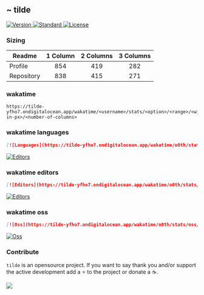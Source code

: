 ## ~ tilde

<p>
  <a href="https://github.com/o0th/tilde">
    <img src="https://img.shields.io/badge/Version-0.3.0-green.svg?style=for-the-badge" alt="Version">
  </a>
  <a href="https://github.com/standard/standard">
    <img src="https://img.shields.io/badge/Code_style-Standard-green.svg?style=for-the-badge" alt="Standard">
  </a>
  <a href="/LICENSE">
    <img src="https://img.shields.io/badge/License-MIT-blue.svg?style=for-the-badge" alt="License">
  </a>
</p>

### Sizing

| Readme     | 1 Column  | 2 Columns | 3 Columns |
| ---------- | :-------: | :-------: | :-------: |
| Profile    | 854       | 419       | 282       |
| Repository | 838       | 415       | 271       |


### wakatime

```
https://tilde-yfho7.ondigitalocean.app/wakatime/<username>/stats/<option>/<range>/<width-in-px>/<number-of-columns>
```

### wakatime languages

```markdown
[![Languages](https://tilde-yfho7.ondigitalocean.app/wakatime/o0th/stats/languages/last_7_days/838/3)](https://github.com/o0th/tilde)
```

[![Editors](https://tilde-yfho7.ondigitalocean.app/wakatime/o0th/stats/languages/last_7_days/838/3)](https://github.com/o0th/tilde)

### wakatime editors

```markdown
[![Editors](https://tilde-yfho7.ondigitalocean.app/wakatime/o0th/stats/editors/last_7_days/838/3)](https://github.com/o0th/tilde)
```

[![Editors](https://tilde-yfho7.ondigitalocean.app/wakatime/o0th/stats/editors/last_7_days/838/3)](https://github.com/o0th/tilde)

### wakatime oss

```markdown
[![Oss](https://tilde-yfho7.ondigitalocean.app/wakatime/o0th/stats/oss/last_7_days/838/3)](https://github.com/o0th/tilde)
```

[![Oss](https://tilde-yfho7.ondigitalocean.app/wakatime/o0th/stats/oss/last_7_days/838/3)](https://github.com/o0th/tilde)

### Contribute

`tilde` is an opensource project. If you want to say thank you
and/or support the active development add a :star: to the project
or donate a :coffee:.

<a href="https://www.buymeacoffee.com/o0th">
  <img src="https://img.buymeacoffee.com/button-api/?text=Buy me a coffee&emoji=&slug=o0th&button_colour=FFDD00&font_colour=000000&font_family=Cookie&outline_colour=000000&coffee_colour=ffffff">
</a>


